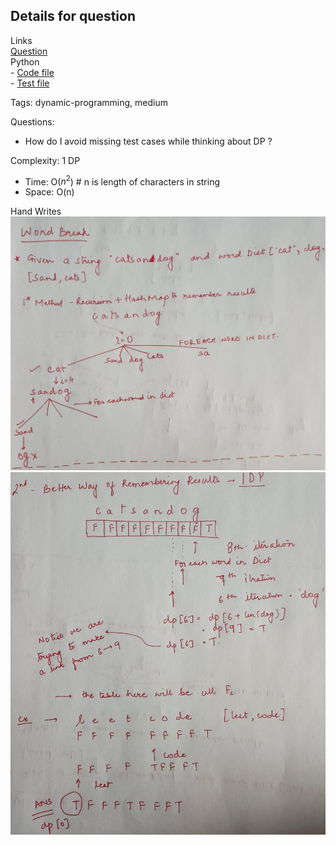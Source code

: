 ## Details for question

Links   
[Question](https://leetcode.com/problems/word-break/description/?envType=study-plan-v2&envId=top-interview-150) <br>
Python  
    - [Code file](lc139_word_break.py)  
    - [Test file](lc139_word_break_test.py)

Tags: dynamic-programming, medium

Questions:

- How do I avoid missing test cases while thinking about DP ?

Complexity:
1 DP
- Time: O($n^2$) # n is length of characters in string
- Space: O(n)

Hand Writes
![alt text](../../images/lc139_wb1.jpeg "Word Break Recursion")
![alt text](../../images/lc_139_wb2.jpeg "Word Break DP")
